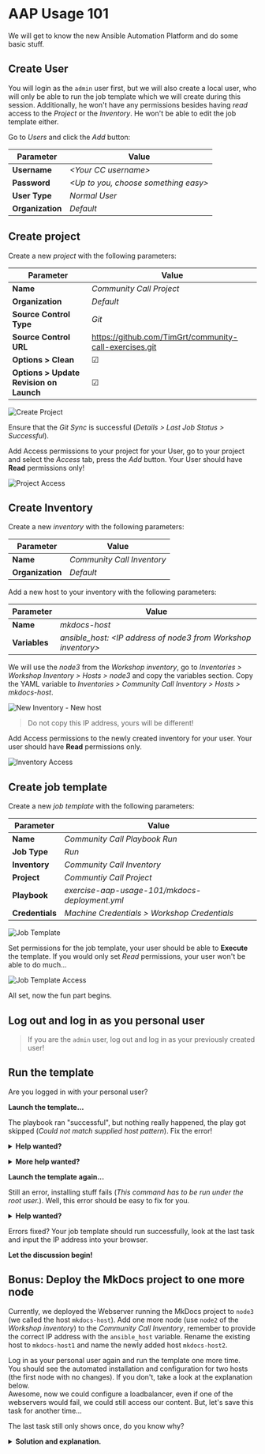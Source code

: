 # AAP Usage 101

We will get to know the new Ansible Automation Platform and do some basic stuff.

## Create User

You will login as the `admin` user first, but we will also create a local user, who will only be able to run the job template which we will create during this session. Additionally, he won't have any permissions besides having *read* access to the *Project* or the *Inventory*. He won't be able to edit the job template either.

Go to *Users* and click the *Add* button:

| Parameter | Value |
| --------- | ----- |
| **Username**  | *\<Your CC username>* |
| **Password** | *\<Up to you, choose something easy>* |
| **User Type** | *Normal User* |
| **Organization** | *Default* |

## Create project

Create a new *project* with the following parameters:

| Parameter | Value |
| --------- | ----- |
| **Name**  | *Community Call Project* |
| **Organization** | *Default* |
| **Source Control Type** | *Git* |
| **Source Control URL** | https://github.com/TimGrt/community-call-exercises.git |
| **Options > Clean** | &#9745; |
| **Options > Update Revision on Launch** | &#9745; |

![Create Project](.pictures/AAP-Create-Project.png)

Ensure that the *Git Sync* is successful (*Details > Last Job Status > Successful*).

Add Access permissions to your project for your User, go to your project and select the *Access* tab, press the *Add* button. Your User should have **Read** permissions only!

![Project Access](.pictures/AAP-Project-User-Read.png)

## Create Inventory

Create a new *inventory* with the following parameters:

| Parameter | Value |
| --------- | ----- |
| **Name**  | *Community Call Inventory* |
| **Organization** | *Default* |

Add a new host to your inventory with the following parameters:

| Parameter | Value |
| --------- | ----- |
| **Name**  | *mkdocs-host* |
| **Variables** | *ansible_host: \<IP address of node3 from Workshop inventory>* |

We will use the *node3* from the *Workshop inventory*, go to *Inventories > Workshop Inventory > Hosts > node3* and copy the variables section. Copy the YAML variable to *Inventories > Community Call Inventory > Hosts > mkdocs-host*.

![New Inventory - New host](.pictures/AAP-New-Inventory-new-host.png)

> Do not copy this IP address, yours will be different!

Add Access permissions to the newly created inventory for your user. Your user should have **Read** permissions only.

![Inventory Access](.pictures/AAP-New-Inventory-Access.png)

## Create job template

Create a new *job template* with the following parameters:

| Parameter | Value |
| --------- | ----- |
| **Name**  | *Community Call Playbook Run* |
| **Job Type** | *Run* |
| **Inventory** | *Community Call Inventory* |
| **Project** | *Communtiy Call Project* |
| **Playbook** | *exercise-aap-usage-101/mkdocs-deployment.yml* |
| **Credentials** | *Machine Credentials > Workshop Credentials* |

![Job Template](.pictures/AAP-Template.png)

Set permissions for the job template, your user should be able to **Execute** the template. If you would only set *Read* permissions, your user won't be able to do much...

![Job Template Access](.pictures/AAP-Template-Access.png)

All set, now the fun part begins.
 
## Log out and log in as you personal user

> If you are the `admin` user, log out and log in as your previously created user!

## Run the template

Are you logged in with your personal user?

**Launch the template...**

The playbook ran "successful", but nothing really happened, the play got skipped (*Could not match supplied host pattern*). Fix the error!

<p>
<details>
<summary><b>Help wanted?</b></summary>
 
Remember that every play always targets a group of hosts. Do we even defined a group in our inventory?

</details>
</p>

<p>
<details>
<summary><b>More help wanted?</b></summary>
 
The playbook targets the group `mkdocs`, create this group in your inventory (*Community Call Inventory*) and add `mkdocs-host` to that group. You will need to login as the *admin* user again, because you only have *read* permissions on the inventory.  
Log in as your personal user again and run the job template again.

</details>
</p>

**Launch the template again...**

Still an error, installing stuff fails (*This command has to be run under the root user.*). Well, this error should be easy to fix for you.

<p>
<details>
<summary><b>Help wanted?</b></summary>
 
We need *become* permissions, enable these for the job template.

</details>
</p>

Errors fixed? Your job template should run successfully, look at the last task and input the IP address into your browser.

**Let the discussion begin!**

## Bonus: Deploy the MkDocs project to one more node

Currently, we deployed the Webserver running the MkDocs project to `node3` (we called the host `mkdocs-host`). Add one more node (use `node2` of the *Workshop inventory*) to the *Community Call Inventory*, remember to provide the correct IP address with the `ansible_host` variable. Rename the existing host to `mkdocs-host1` and name the newly added host `mkdocs-host2`.  

Log in as your personal user again and run the template one more time.  
You should see the automated installation and configuration for two hosts (the first node with no changes). If you don't, take a look at the explanation below.   
Awesome, now we could configure a loadbalancer, even if one of the webservers would fail, we could still access our content. But, let's save this task for another time... 

The last task still only shows once, do you know why?

<p>
<details>
<summary><b>Solution and explanation.</b></summary>
 
The last task is shown only once because the task uses the `run_once` parameter, take a look at the `mkdocs-deployment.yml` playbook in the Git repository. The `run_once` parameter always runs on the first item in the *group*-list, the same as to use `mkdocs[0]` (every group is a list of hosts, the list is ordered).  
Does this make sense in our use case? Nope, we will never see the IP of the second host in the debug task...

If you don't see the automation happening on two nodes, make sure you activated the second node in your inventory. Did you add the host to the `mkdocs` group?  
If you did not create the group but instead renamed the host to `mkdocs` (this would work, the target only expects this string, if this string represents a node or a group isn't important for Ansible), your are in a tough spot right now. You would have to add the host to the play, e.g. like this:

```yaml
- name: Deploy Ansible Best Practices Guide with MkDocs
  hosts: mkdocs-host1,mkdocs-host2
  roles:
...    
```

This is not very useful, you would have the change your playbook every time a new host is added (renamed, deleted).  
It is Best-Practice to always target a group, even if your group only has one node in it. This way you would only have to change the inventory, but the *logic*/playbook can stay untouched.

</details>
</p>
